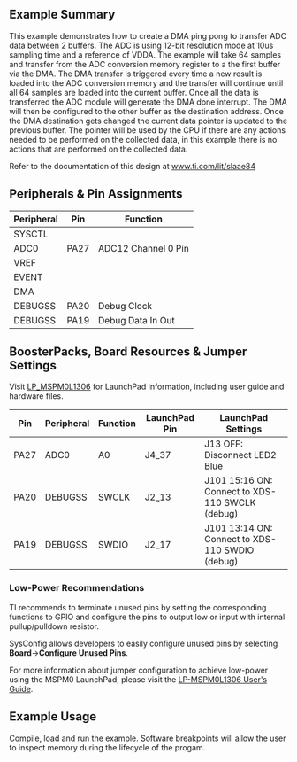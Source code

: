 ## Example Summary
This example demonstrates how to create a DMA ping pong to transfer ADC data between 2 buffers. The ADC is using 12-bit resolution mode at 10us sampling time and a reference of VDDA. The example will take 64 samples and transfer from the ADC conversion memory register to a the first buffer via the DMA. The DMA transfer is triggered every time a new result is loaded into the ADC conversion memory and the transfer will continue until all 64 samples are loaded into the current buffer. Once all the data is transferred the ADC module will generate the DMA done interrupt. The DMA will then be configured to the other buffer as the destination address. Once the DMA destination gets changed the current data pointer is updated to the previous buffer. The pointer will be used by the CPU if there are any actions needed to be performed on the collected data, in this example there is no actions that are performed on the collected data.

Refer to the documentation of this design at www.ti.com/lit/slaae84

## Peripherals & Pin Assignments

| Peripheral | Pin | Function |
| --- | --- | --- |
| SYSCTL |  |  |
| ADC0 | PA27 | ADC12 Channel 0 Pin |
| VREF |  |  |
| EVENT |  |  |
| DMA |  |  |
| DEBUGSS | PA20 | Debug Clock |
| DEBUGSS | PA19 | Debug Data In Out |

## BoosterPacks, Board Resources & Jumper Settings

Visit [LP_MSPM0L1306](https://www.ti.com/tool/LP-MSPM0L1306) for LaunchPad information, including user guide and hardware files.

| Pin | Peripheral | Function | LaunchPad Pin | LaunchPad Settings |
| --- | --- | --- | --- | --- |
| PA27 | ADC0 | A0 | J4_37 | J13 OFF: Disconnect LED2 Blue |
| PA20 | DEBUGSS | SWCLK | J2_13 | J101 15:16 ON: Connect to XDS-110 SWCLK (debug) |
| PA19 | DEBUGSS | SWDIO | J2_17 | J101 13:14 ON: Connect to XDS-110 SWDIO (debug) |

### Low-Power Recommendations
TI recommends to terminate unused pins by setting the corresponding functions to
GPIO and configure the pins to output low or input with internal
pullup/pulldown resistor.

SysConfig allows developers to easily configure unused pins by selecting **Board**→**Configure Unused Pins**.

For more information about jumper configuration to achieve low-power using the
MSPM0 LaunchPad, please visit the [LP-MSPM0L1306 User's Guide](https://www.ti.com/lit/slau869).

## Example Usage
Compile, load and run the example. Software breakpoints will allow the user to inspect memory during the lifecycle of  the progam.
